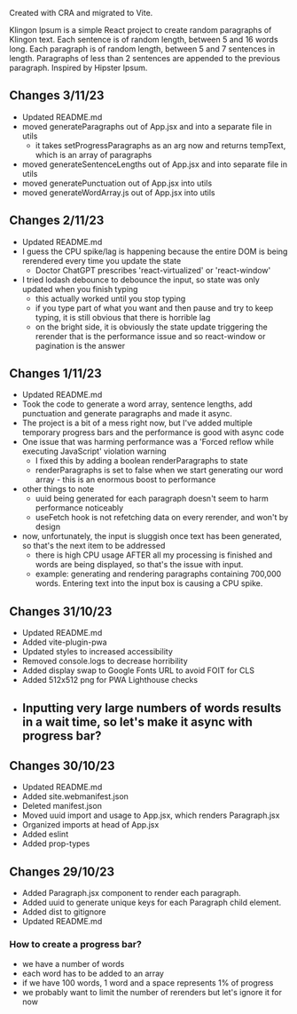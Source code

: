 Created with CRA and migrated to Vite.

Klingon Ipsum is a simple React project to create random paragraphs of Klingon text. Each sentence is of random length, between 5 and 16 words long. Each paragraph is of random length, between 5 and 7 sentences in length. Paragraphs of less than 2 sentences are appended to the previous paragraph. Inspired by Hipster Ipsum.

## Changes 3/11/23

- Updated README.md
- moved generateParagraphs out of App.jsx and into a separate file in utils
  - it takes setProgressParagraphs as an arg now and returns tempText, which is an array of paragraphs
- moved generateSentenceLengths out of App.jsx and into separate file in utils
- moved generatePunctuation out of App.jsx into utils
- moved generateWordArray.js out of App.jsx into utils

## Changes 2/11/23

- Updated README.md
- I guess the CPU spike/lag is happening because the entire DOM is being rerendered every time you update the state
  - Doctor ChatGPT prescribes 'react-virtualized' or 'react-window'
- I tried lodash debounce to debounce the input, so state was only updated when you finish typing
  - this actually worked until you stop typing
  - if you type part of what you want and then pause and try to keep typing, it is still obvious that there is horrible lag
  - on the bright side, it is obviously the state update triggering the rerender that is the performance issue and so react-window or pagination is the answer

## Changes 1/11/23

- Updated README.md
- Took the code to generate a word array, sentence lengths, add punctuation and generate paragraphs and made it async.
- The project is a bit of a mess right now, but I've added multiple temporary progress bars and the performance is good with async code
- One issue that was harming performance was a 'Forced reflow while executing JavaScript' violation warning
  - I fixed this by adding a boolean renderParagraphs to state
  - renderParagraphs is set to false when we start generating our word array - this is an enormous boost to performance
- other things to note
  - uuid being generated for each paragraph doesn't seem to harm performance noticeably
  - useFetch hook is not refetching data on every rerender, and won't by design
- now, unfortunately, the input is sluggish once text has been generated, so that's the next item to be addressed
  - there is high CPU usage AFTER all my processing is finished and words are being displayed, so that's the issue with input.
  - example: generating and rendering paragraphs containing 700,000 words. Entering text into the input box is causing a CPU spike.

## Changes 31/10/23

- Updated README.md
- Added vite-plugin-pwa
- Updated styles to increased accessibility
- Removed console.logs to decrease horribility
- Added display swap to Google Fonts URL to avoid FOIT for CLS
- Added 512x512 png for PWA Lighthouse checks
- ## Inputting very large numbers of words results in a wait time, so let's make it async with progress bar?

## Changes 30/10/23

- Updated README.md
- Added site.webmanifest.json
- Deleted manifest.json
- Moved uuid import and usage to App.jsx, which renders Paragraph.jsx
- Organized imports at head of App.jsx
- Added eslint
- Added prop-types

## Changes 29/10/23

- Added Paragraph.jsx component to render each paragraph.
- Added uuid to generate unique keys for each Paragraph child element.
- Added dist to gitignore
- Updated README.md

### How to create a progress bar?

- we have a number of words
- each word has to be added to an array
- if we have 100 words, 1 word and a space represents 1% of progress
- we probably want to limit the number of rerenders but let's ignore it for now
